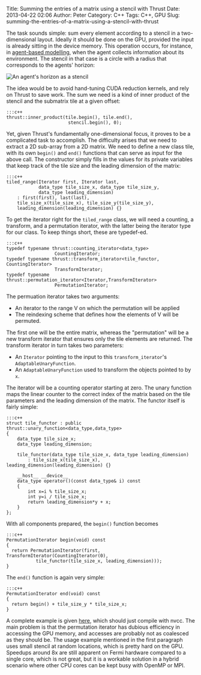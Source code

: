 Title: Summing the entries of a matrix using a stencil with Thrust
Date: 2013-04-22 02:06
Author: Peter
Category: C++
Tags: C++, GPU
Slug: summing-the-entries-of-a-matrix-using-a-stencil-with-thrust

The task sounds simple: sum every element according to a stencil in a
two-dimensional layout. Ideally it should be done on the GPU, provided
the input is already sitting in the device memory. This operation
occurs, for instance, in [agent-based modelling](http://on-demand.gputechconf.com/gtc/2013/poster/pdf/P0197_PeterWittek.pdf "GTC Poster"),
when the agent collects information about its environment. The stencil
in that case is a circle with a radius that corresponds to the agents'
horizon:

![An agent's horizon as a stencil](http://peterwittek.com/wp-content/uploads/2013/04/agent_stencil.png)

The idea would be to avoid hand-tuning CUDA reduction kernels, and rely
on Thrust to save work. The sum we need is a kind of inner product of
the stencil and the submatrix tile at a given offset:

    :::c++
    thrust::inner_product(tile.begin(), tile.end(),
                           stencil.begin(), 0);

Yet, given Thrust's fundamentally one-dimensional focus, it proves to be
a complicated task to accomplish. The difficulty arises that we need to
extract a 2D sub-array from a 2D matrix. We need to define a new class
tile, with its own ``begin()`` and ``end()`` functions that can serve as input
for the above call. The constructor simply fills in the values for its
private variables that keep track of the tile size and the leading
dimension of the matrix:

    :::c++
    tiled_range(Iterator first, Iterator last,
                data_type tile_size_x, data_type tile_size_y,
                data_type leading_dimension)
        : first(first), last(last),
        tile_size_x(tile_size_x), tile_size_y(tile_size_y),
        leading_dimension(leading_dimension) {}

To get the iterator right for the ``tiled_range`` class, we will need a
counting, a transform, and a permutation iterator, with the latter being
the iterator type for our class. To keep things short, these are
typedef-ed.

    :::c++
    typedef typename thrust::counting_iterator<data_type>
                      CountingIterator;
    typedef typename thrust::transform_iterator<tile_functor, CountingIterator>
                      TransformIterator;
    typedef typename thrust::permutation_iterator<Iterator,TransformIterator>
                      PermutationIterator;

The permuation iterator takes two arguments:

-   An iterator to the range V on which the permutation will be applied
-   The reindexing scheme that defines how the elements of V will be
    permuted.

The first one will be the entire matrix, whereas the "permutation" will
be a new transform iterator that ensures only the tile elements are
returned. The transform iterator in turn takes two parameters:

-   An ``Iterator`` pointing to the input to this ``transform_iterator``'s
    ``AdaptableUnaryFunction``.
-   An ``AdaptableUnaryFunction`` used to transform the objects pointed to
    by ``x``.

The iterator will be a counting operator starting at zero. The unary
function maps the linear counter to the correct index of the matrix
based on the tile parameters and the leading dimension of the matrix.
The functor itself is fairly simple:

    :::c++
    struct tile_functor : public thrust::unary_function<data_type,data_type>
    {
        data_type tile_size_x;
        data_type leading_dimension;
     
        tile_functor(data_type tile_size_x, data_type leading_dimension)
            : tile_size_x(tile_size_x), leading_dimension(leading_dimension) {}
     
        __host__ __device__
        data_type operator()(const data_type& i) const
        {
            int x=i % tile_size_x;
            int y=i / tile_size_x;
            return leading_dimension*y + x;
        }
    };

With all components prepared, the ``begin()`` function becomes

    :::c++
    PermutationIterator begin(void) const
    {
      return PermutationIterator(first, TransformIterator(CountingIterator(0),
               tile_functor(tile_size_x, leading_dimension)));
    }

The ``end()`` function is again very simple:

    :::c++
    PermutationIterator end(void) const
    {
      return begin() + tile_size_y * tile_size_x;
    }

A complete example is given
[here](https://gist.github.com/peterwittek/6303588 "Source"), which
should just compile with nvcc. The main problem is that the permutation
iterator has dubious efficiency in accessing the GPU memory, and
accesses are probably not as coalesced as they should be. The usage
example mentioned in the first paragraph uses small stencil at random
locations, which is pretty hard on the GPU. Speedups around 8x are still
apparent on Fermi hardware compared to a single core, which is not
great, but it is a workable solution in a hybrid scenario where other
CPU cores can be kept busy with OpenMP or MPI.

